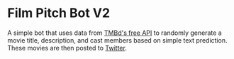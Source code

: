 # Film Pitch Bot V2
A simple bot that uses data from [TMBd's free API](https://www.themoviedb.org/) to randomly generate a movie title, description, and cast members based on simple text prediction. These movies are then posted to [Twitter](https://twitter.com/FilmPitchBotV2).